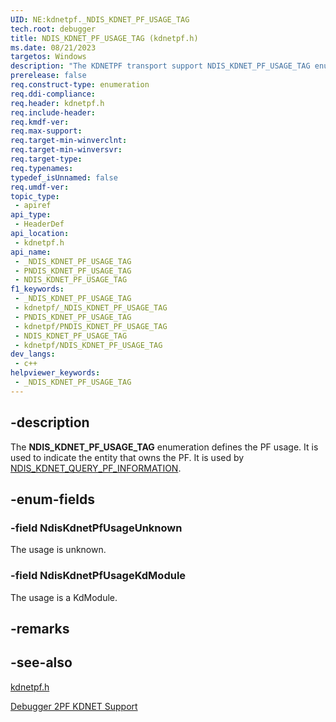 ```yaml
---
UID: NE:kdnetpf._NDIS_KDNET_PF_USAGE_TAG
tech.root: debugger
title: NDIS_KDNET_PF_USAGE_TAG (kdnetpf.h)
ms.date: 08/21/2023
targetos: Windows
description: "The KDNETPF transport support NDIS_KDNET_PF_USAGE_TAG enumeration defines the PF usage." 
prerelease: false
req.construct-type: enumeration
req.ddi-compliance: 
req.header: kdnetpf.h
req.include-header: 
req.kmdf-ver: 
req.max-support: 
req.target-min-winverclnt: 
req.target-min-winversvr: 
req.target-type: 
req.typenames: 
typedef_isUnnamed: false
req.umdf-ver: 
topic_type:
 - apiref
api_type:
 - HeaderDef
api_location:
 - kdnetpf.h
api_name:
 - _NDIS_KDNET_PF_USAGE_TAG
 - PNDIS_KDNET_PF_USAGE_TAG
 - NDIS_KDNET_PF_USAGE_TAG
f1_keywords:
 - _NDIS_KDNET_PF_USAGE_TAG
 - kdnetpf/_NDIS_KDNET_PF_USAGE_TAG
 - PNDIS_KDNET_PF_USAGE_TAG
 - kdnetpf/PNDIS_KDNET_PF_USAGE_TAG
 - NDIS_KDNET_PF_USAGE_TAG
 - kdnetpf/NDIS_KDNET_PF_USAGE_TAG
dev_langs:
 - c++
helpviewer_keywords:
 - _NDIS_KDNET_PF_USAGE_TAG
---
```


## -description

The **NDIS_KDNET_PF_USAGE_TAG** enumeration defines the PF usage. It is used to indicate the entity that owns the PF.
It is used by [NDIS_KDNET_QUERY_PF_INFORMATION](ns-kdnetpf-ndis_kdnet_query_pf_information.md).

## -enum-fields

### -field NdisKdnetPfUsageUnknown

The usage is unknown.

### -field NdisKdnetPfUsageKdModule

The usage is a KdModule.

## -remarks

## -see-also

[kdnetpf.h](index.md)

[Debugger 2PF KDNET Support](/windows-hardware/drivers/network/debugger-2pf-kdnet-support)
